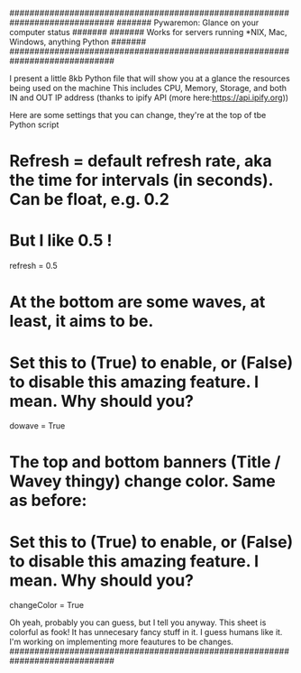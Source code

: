 #############################################################################
#######           Pywaremon: Glance on your computer status           #######
####### Works for servers running *NIX, Mac, Windows, anything Python #######
#############################################################################

I present a little 8kb Python file that will show you at a glance the resources being used on the machine
This includes CPU, Memory, Storage, and both IN and OUT IP address (thanks to ipify API (more here:https://api.ipify.org))

Here are some settings that you can change, they're at the top of tbe Python script

# Refresh = default refresh rate, aka the time for intervals (in seconds). Can be float, e.g. 0.2
# But I like 0.5 !
refresh = 0.5

# At the bottom are some waves, at least, it aims to be.
# Set this to (True) to enable, or (False) to disable this amazing feature. I mean. Why should you?
dowave = True

# The top and bottom banners (Title / Wavey thingy) change color. Same as before:
# Set this to (True) to enable, or (False) to disable this amazing feature. I mean. Why should you?
changeColor = True

Oh yeah, probably you can guess, but I tell you anyway.
This sheet is colorful as fook!
It has unnecesary fancy stuff in it.
I guess humans like it.
I'm working on implementing more feautures to be changes.
#############################################################################
